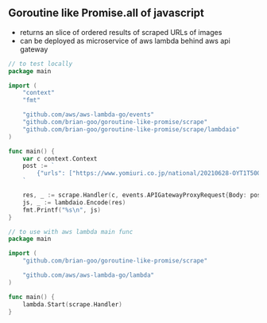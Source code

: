 ## Goroutine like Promise.all of javascript

- returns an slice of ordered results of scraped URLs of images
- can be deployed as microservice of aws lambda behind aws api gateway

```go
// to test locally
package main

import (
	"context"
	"fmt"

	"github.com/aws/aws-lambda-go/events"
	"github.com/brian-goo/goroutine-like-promise/scrape"
	"github.com/brian-goo/goroutine-like-promise/scrape/lambdaio"
)

func main() {
	var c context.Context
	post := `
		{"urls": ["https://www.yomiuri.co.jp/national/20210628-OYT1T50097/", "http://www.asahi.com/articles/ASP6X4640P6XUNHB001.html"]}
	`

	res, _ := scrape.Handler(c, events.APIGatewayProxyRequest{Body: post})
	js, _ := lambdaio.Encode(res)
	fmt.Printf("%s\n", js)
}
```

```go
// to use with aws lambda main func
package main

import (
	"github.com/brian-goo/goroutine-like-promise/scrape"

	"github.com/aws/aws-lambda-go/lambda"
)

func main() {
	lambda.Start(scrape.Handler)
}
```